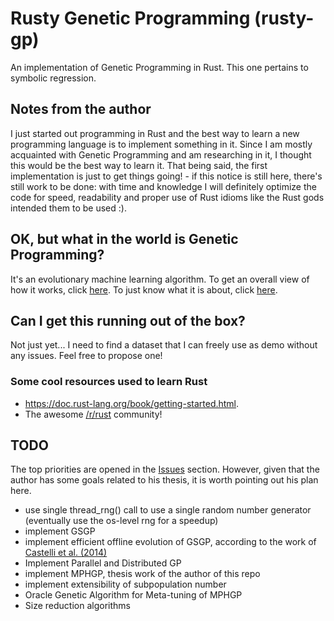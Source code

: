 # Rusty Genetic Programming (rusty-gp)
An implementation of Genetic Programming in Rust. This one pertains to symbolic regression.

## Notes from the author
I just started out programming in Rust and the best way to learn a new programming language is to implement something in it. Since I am mostly acquainted with Genetic Programming and am researching in it, I thought this would be the best way to learn it. That being said, the first implementation is just to get things going! - if this notice is still here, there's still work to be done: with time and knowledge I will definitely optimize the code for speed, readability and proper use of Rust idioms like the Rust gods intended them to be used :).

## OK, but what in the world is Genetic Programming?
It's an evolutionary machine learning algorithm. To get an overall view of how it works, click [here](http://geneticprogramming.com/tutorial/). To just know what it is about, click [here](http://geneticprogramming.com/).

## Can I get this running out of the box?
Not just yet... I need to find a dataset that I can freely use as demo without any issues. Feel free to propose one!

### Some cool resources used to learn Rust
- https://doc.rust-lang.org/book/getting-started.html.
- The awesome [/r/rust](www.reddit.com/r/rust) community!

## TODO
The top priorities are opened in the [Issues](https://github.com/bernardo-galvao/rusty-gp/issues) section. However, given that the author has some goals related to his thesis, it is worth pointing out his plan here.
- use single thread_rng() call to use a single random number generator (eventually use the os-level rng for a speedup)
- implement GSGP
- implement efficient offline evolution of GSGP, according to the work of [Castelli et al. (2014)](http://gsgp.sourceforge.net/)
- Implement Parallel and Distributed GP
- implement MPHGP, thesis work of the author of this repo
- implement extensibility of subpopulation number
- Oracle Genetic Algorithm for Meta-tuning of MPHGP
- Size reduction algorithms
